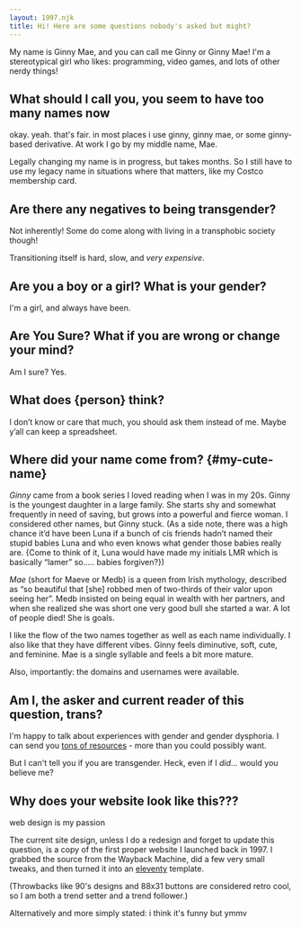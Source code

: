 ```yaml
---
layout: 1997.njk
title: Hi! Here are some questions nobody's asked but might?
---
```

My name is Ginny Mae, and you can call me Ginny or Ginny Mae! I'm a stereotypical girl who likes: programming, video games, and lots of other nerdy things!

## What should I call you, you seem to have too many names now

okay. yeah. that's fair. in most places i use ginny, ginny mae, or some ginny-based derivative. At work I go by my middle name, Mae.

Legally changing my name is in progress, but takes months. So I still have to use my legacy name in situations where that matters,
like my Costco membership card.

## Are there any negatives to being transgender?

Not inherently! Some do come along with living in a transphobic society though!

Transitioning itself is hard, slow, and *very expensive*.

## Are you a boy or a girl? What is your gender?

I'm a girl, and always have been.

## Are You Sure? What if you are wrong or change your mind?

Am I sure? Yes.

## What does {person} think?

I don’t know or care that much, you should ask them instead of me. Maybe y’all can keep a spreadsheet.

## Where did your name come from? {#my-cute-name}

*Ginny* came from a book series I loved reading when I was in my 20s. Ginny is the youngest daughter in a large family. She starts shy and somewhat frequently in need of saving, but grows into a powerful and
fierce woman. I considered other names, but Ginny stuck. (As a side note, there was a high chance it’d have been Luna if a bunch of cis friends hadn’t named their stupid babies Luna and who
even knows what gender those babies really are. {Come to think of it, Luna would have made my initials LMR which is basically “lamer” so..... babies forgiven?})

*Mae* (short for Maeve or Medb) is a queen from Irish mythology, described as “so beautiful that [she] robbed men of two-thirds of their valor upon seeing her”. Medb insisted on being
equal in wealth with her partners, and when she realized she was short one very good bull she started a war. A lot of people died! She is goals.

I like the flow of the two names together as well as each name individually. I also like that they have different vibes. Ginny feels diminutive, soft, cute,
and feminine. Mae is a single syllable and feels a bit more mature.

Also, importantly: the domains and usernames were available.

## Am I, the asker and current reader of this question, trans?

I'm happy to talk about experiences with gender and gender dysphoria. I can send you [tons of resources](https://genderdysphoria.fyi/en/am-i-trans) - more than you could possibly want.

But I can't tell you if you are transgender. Heck, even if I *did*... would you believe me?

## Why does your website look like this???

web design is my passion

The current site design, unless I do a redesign and forget to update this question, is a copy of the first proper website I launched back in 1997. I grabbed the
source from the Wayback Machine, did a few very small tweaks, and then turned it into an [eleventy](https://www.11ty.dev/) template.

(Throwbacks like 90's designs and 88x31 buttons are considered retro cool, so I am both a trend setter and a trend follower.)

Alternatively and more simply stated: i think it's funny but ymmv

